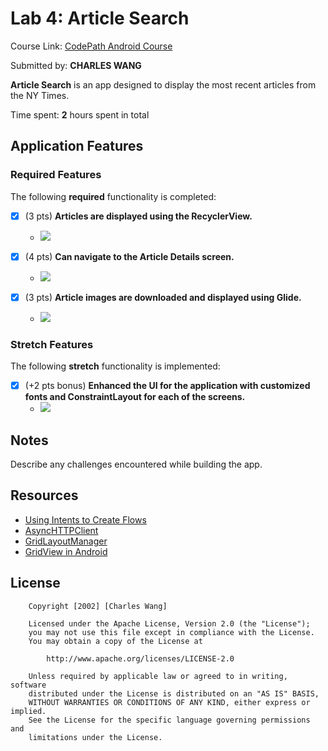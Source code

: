 # Lab 4: Article Search

Course Link: [CodePath Android Course](https://courses.codepath.org/courses/and102/unit/4#!labs)

Submitted by: **CHARLES WANG** <!-- Replace 'Your Name Here' with your actual name -->

**Article Search** is an app designed to display the most recent articles from the NY Times.

Time spent: **2** hours spent in total <!-- Replace 'X' with the number of hours you spent on this project -->

## Application Features

### Required Features

The following **required** functionality is completed:

- [x] (3 pts) **Articles are displayed using the RecyclerView.**
  - <img src='ARTICLE SEARCH DEMO.gif' />

- [x] (4 pts) **Can navigate to the Article Details screen.**
    - <img src='ARTICLE SEARCH DEMO.gif' />

- [x] (3 pts) **Article images are downloaded and displayed using Glide.**
  -  <img src='ARTICLE SEARCH DEMO.gif' />


### Stretch Features

The following **stretch** functionality is implemented:

- [x] (+2 pts bonus) **Enhanced the UI for the application with customized fonts and ConstraintLayout for each of the screens.**
  -  <img src='ARTICLE SEARCH DEMO.gif'>


## Notes

Describe any challenges encountered while building the app. <!-- Replace this with your specific challenges and experiences -->

## Resources

- [Using Intents to Create Flows](https://guides.codepath.org/android/Using-Intents-to-Create-Flows)
- [AsyncHTTPClient](https://guides.codepath.org/android/Using-CodePath-Async-Http-Client)
- [GridLayoutManager](https://developer.android.com/reference/kotlin/androidx/recyclerview/widget/GridLayoutManager)
- [GridView in Android](https://www.geeksforgeeks.org/gridview-in-android-with-example/)

## License

```plaintext
    Copyright [2002] [Charles Wang]

    Licensed under the Apache License, Version 2.0 (the "License");
    you may not use this file except in compliance with the License.
    You may obtain a copy of the License at

        http://www.apache.org/licenses/LICENSE-2.0

    Unless required by applicable law or agreed to in writing, software
    distributed under the License is distributed on an "AS IS" BASIS,
    WITHOUT WARRANTIES OR CONDITIONS OF ANY KIND, either express or implied.
    See the License for the specific language governing permissions and
    limitations under the License.
